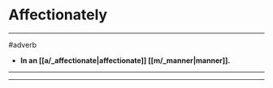 # Affectionately
---
#adverb
- **In an [[a/_affectionate|affectionate]] [[m/_manner|manner]].**
---
---
